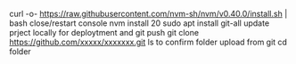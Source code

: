 curl -o- https://raw.githubusercontent.com/nvm-sh/nvm/v0.40.0/install.sh | bash
close/restart console
nvm install 20
sudo apt install git-all
update prject locally for deploytment and git push
git clone https://github.com/xxxxx/xxxxxxx.git
ls to confirm folder upload from git
cd folder
